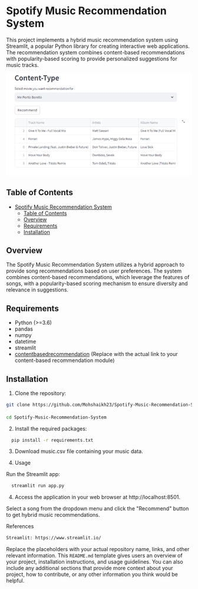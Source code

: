 # Spotify Music Recommendation System

This project implements a hybrid music recommendation system using Streamlit, a popular Python library for creating interactive web applications. The recommendation system combines content-based recommendations with popularity-based scoring to provide personalized suggestions for music tracks.

![App View](https://github.com/Mohshaikh23/Spotify-Music-Recommendation-System/blob/7cd93ca94cbb1db778f1549c8517cdd31e9f496f/songs%20recommend.png)

## Table of Contents

- [Spotify Music Recommendation System](#spotify-music-recommendation-system)
  - [Table of Contents](#table-of-contents)
  - [Overview](#overview)
  - [Requirements](#requirements)
  - [Installation](#installation)

## Overview

The Spotify Music Recommendation System utilizes a hybrid approach to provide song recommendations based on user preferences. The system combines content-based recommendations, which leverage the features of songs, with a popularity-based scoring mechanism to ensure diversity and relevance in suggestions.

## Requirements

- Python (>=3.6)
- pandas
- numpy
- datetime
- streamlit
- [contentbasedrecommendation](https://link-to-content-based-recommendation-repo.com) (Replace with the actual link to your content-based recommendation module)

## Installation

1. Clone the repository:

```bash
git clone https://github.com/Mohshaikh23/Spotify-Music-Recommendation-System.git
   
cd Spotify-Music-Recommendation-System
```

2. Install the required packages:

```bash
  pip install -r requirements.txt
```

3. Download music.csv file containing your music data.

4. Usage

Run the Streamlit app:
```bash
  streamlit run app.py
```

4. Access the application in your web browser at http://localhost:8501.

Select a song from the dropdown menu and click the "Recommend" button to get hybrid music recommendations.

References
```bash
Streamlit: https://www.streamlit.io/ 
```

Replace the placeholders with your actual repository name, links, and other relevant information. This `README.md` template gives users an overview of your project, installation instructions, and usage guidelines. You can also include any additional sections that provide more context about your project, how to contribute, or any other information you think would be helpful.
